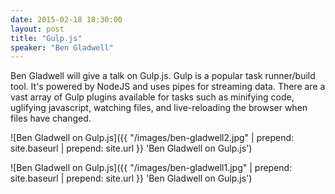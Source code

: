 ```yaml
---
date: 2015-02-18 18:30:00
layout: post
title: "Gulp.js"
speaker: "Ben Gladwell"
---
```


Ben Gladwell will give a talk on Gulp.js. Gulp is a popular task runner/build tool. It's powered by NodeJS and uses pipes for streaming data. There are a vast array of Gulp plugins available for tasks such as minifying code, uglifying javascript, watching files, and live-reloading the browser when files have changed.

![Ben Gladwell on Gulp.js]({{ "/images/ben-gladwell2.jpg" | prepend: site.baseurl | prepend: site.url }} 'Ben Gladwell on Gulp.js')

![Ben Gladwell on Gulp.js]({{ "/images/ben-gladwell1.jpg" | prepend: site.baseurl | prepend: site.url }} 'Ben Gladwell on Gulp.js')
